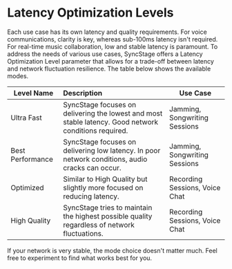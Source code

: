 # Latency Optimization Levels
Each use case has its own latency and quality requirements. For voice communications, clarity is key, whereas sub-100ms latency isn't required. For real-time music collaboration, low and stable latency is paramount. To address the needs of various use cases, SyncStage offers a Latency Optimization Level parameter that allows for a trade-off between latency and network fluctuation resilience. The table below shows the available modes.


| Level Name                           | Description                                                                                                | Use Case |
| ------------------------------------ | :--------------------------------------------------------------------------------------------------------- | ---------|
| Ultra Fast                           |  SyncStage focuses on delivering the lowest and most stable latency. Good network conditions required. | Jamming, Songwriting Sessions |
| Best Performance                     | SyncStage focuses on delivering low latency. In poor network conditions, audio cracks can occur. | Jamming, Songwriting Sessions |
| Optimized | Similar to High Quality but slightly more focused on reducing latency. | Recording Sessions, Voice Chat |
| High Quality | SyncStage tries to maintain the highest possible quality regardless of network fluctuations. | Recording Sessions, Voice Chat |

If your network is very stable, the mode choice doesn't matter much. Feel free to experiment to find what works best for you.

